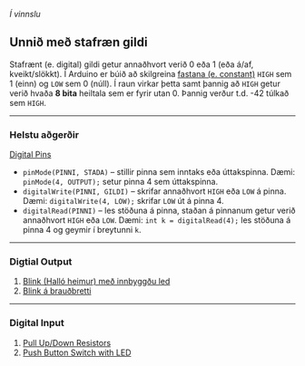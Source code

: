 _Í vinnslu_ 

## Unnið með stafræn gildi

Stafrænt (e. digital) gildi getur annaðhvort verið 0 eða 1 (eða á/af, kveikt/slökkt). Í Arduino er búið að skilgreina [fastana (e. constant)](https://www.arduino.cc/reference/en/language/variables/constants/constants/) ```HIGH``` sem 1 (einn) og ```LOW``` sem 0 (núll). Í raun virkar þetta samt þannig að ```HIGH``` getur verið hvaða **8 bita** heiltala sem er fyrir utan 0. Þannig verður t.d. -42 túlkað sem ```HIGH```.

---

### Helstu aðgerðir
[Digital Pins](https://www.arduino.cc/en/Tutorial/Foundations/DigitalPins)

- ```pinMode(PINNI, STADA)``` – stillir pinna sem inntaks eða úttakspinna. Dæmi: ```pinMode(4, OUTPUT);``` setur pinna 4 sem úttakspinna.
- ```digitalWrite(PINNI, GILDI)``` – skrifar annaðhvort ```HIGH``` eða ```LOW``` á pinna. Dæmi: ```digitalWrite(4, LOW);``` skrifar ```LOW``` út á pinna 4.
- ```digitalRead(PINNI)``` – les stöðuna á pinna, staðan á pinnanum getur verið annaðhvort ```HIGH``` eða ```LOW```. Dæmi: ```int k = digitalRead(4);``` les stöðuna á pinna 4 og geymir í breytunni ```k```.

---

### Digtial Output 

1. [Blink (Halló heimur) með innbyggðu led](https://learn.adafruit.com/ladyadas-learn-arduino-lesson-number-1)
1. [Blink á brauðbretti](https://learn.adafruit.com/adafruit-arduino-lesson-2-leds/overview)

---

### Digital Input 

1. [Pull Up/Down Resistors](https://github.com/VESM2VT/Efni/blob/main/Kennsluefni/PullUp_PullDown_Resistors.md)
1. [Push Button Switch with LED](https://unciarobotics.com/robotics/interfacing-arduino-push-button-switch-with-led-digitalread/)
